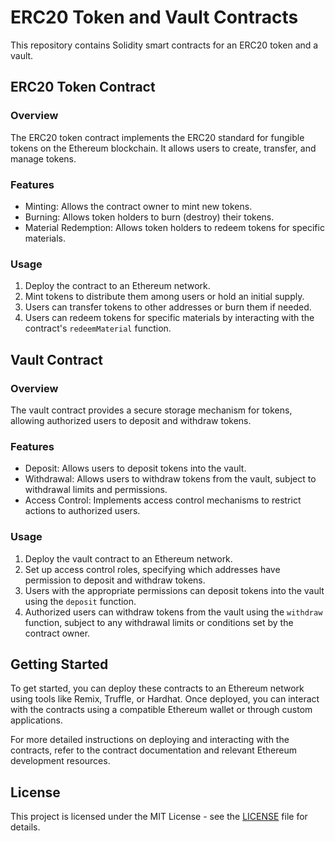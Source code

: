 # ERC20 Token and Vault Contracts

This repository contains Solidity smart contracts for an ERC20 token and a vault.

## ERC20 Token Contract

### Overview

The ERC20 token contract implements the ERC20 standard for fungible tokens on the Ethereum blockchain. It allows users to create, transfer, and manage tokens.

### Features

- Minting: Allows the contract owner to mint new tokens.
- Burning: Allows token holders to burn (destroy) their tokens.
- Material Redemption: Allows token holders to redeem tokens for specific materials.

### Usage

1. Deploy the contract to an Ethereum network.
2. Mint tokens to distribute them among users or hold an initial supply.
3. Users can transfer tokens to other addresses or burn them if needed.
4. Users can redeem tokens for specific materials by interacting with the contract's `redeemMaterial` function.

## Vault Contract

### Overview

The vault contract provides a secure storage mechanism for tokens, allowing authorized users to deposit and withdraw tokens.

### Features

- Deposit: Allows users to deposit tokens into the vault.
- Withdrawal: Allows users to withdraw tokens from the vault, subject to withdrawal limits and permissions.
- Access Control: Implements access control mechanisms to restrict actions to authorized users.

### Usage

1. Deploy the vault contract to an Ethereum network.
2. Set up access control roles, specifying which addresses have permission to deposit and withdraw tokens.
3. Users with the appropriate permissions can deposit tokens into the vault using the `deposit` function.
4. Authorized users can withdraw tokens from the vault using the `withdraw` function, subject to any withdrawal limits or conditions set by the contract owner.

## Getting Started

To get started, you can deploy these contracts to an Ethereum network using tools like Remix, Truffle, or Hardhat. Once deployed, you can interact with the contracts using a compatible Ethereum wallet or through custom applications.

For more detailed instructions on deploying and interacting with the contracts, refer to the contract documentation and relevant Ethereum development resources.

## License

This project is licensed under the MIT License - see the [LICENSE](LICENSE) file for details.
